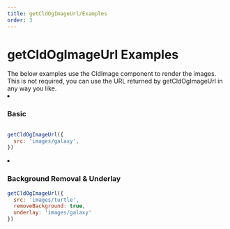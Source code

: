 ```yaml
---
title: getCldOgImageUrl/Examples
order: 3
---
```


<script>
    import ImageGrid from '$lib/components/ImageGrid.svelte';
    import Callout from '$lib/components/Callout.svelte'
    import { CldImage, getCldOgImageUrl } from 'svelte-cloudinary'

    const OG_IMAGE_WIDTH = 2400;
    const OG_IMAGE_WIDTH_RESIZE = 1200;
    const OG_IMAGE_HEIGHT = 1254;
</script>

# getCldOgImageUrl Examples

<Callout emoji={false}>
  The below examples use the CldImage component to render the images. This is not required, you can use the URL returned by getCldOgImageUrl in any way you like.
</Callout>

<ImageGrid>
<li>
  <CldImage
    src={getCldOgImageUrl({
      src: `images/galaxy`,
    })}
    width={OG_IMAGE_WIDTH}
    height={OG_IMAGE_HEIGHT}
    sizes="(max-width: 480px) 100vw, 50vw"
    alt=""
    preserveTransformations
  />

  ### Basic

  ```js

  getCldOgImageUrl({
    src: 'images/galaxy',
  })
  ```
</li>
<li>
  <CldImage
    src={getCldOgImageUrl({
      src: `images/turtle`,
      removeBackground: true,
      underlay: `images/galaxy`,
    })}
    width={OG_IMAGE_WIDTH}
    height={OG_IMAGE_HEIGHT}
    sizes="(max-width: 480px) 100vw, 50vw"
    alt=""
    preserveTransformations
  />

  ### Background Removal & Underlay

  ```js
  getCldOgImageUrl({
    src: 'images/turtle',
    removeBackground: true,
    underlay: 'images/galaxy'
  })
  ```
</li>
</ImageGrid>
